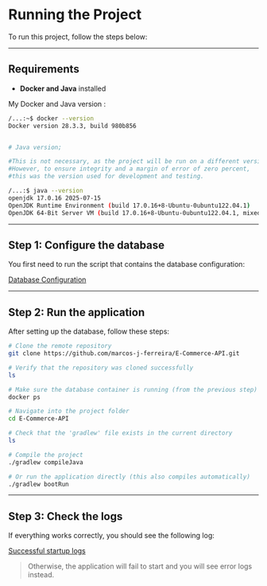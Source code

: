 # Running the Project

To run this project, follow the steps below:

---

## Requirements

* **Docker and Java** installed

My Docker and Java version :

```bash
/...:~$ docker --version
Docker version 28.3.3, build 980b856


# Java version;

#This is not necessary, as the project will be run on a different version of Java. 
#However, to ensure integrity and a margin of error of zero percent, 
#this was the version used for development and testing.

/...:$ java --version
openjdk 17.0.16 2025-07-15
OpenJDK Runtime Environment (build 17.0.16+8-Ubuntu-0ubuntu122.04.1)
OpenJDK 64-Bit Server VM (build 17.0.16+8-Ubuntu-0ubuntu122.04.1, mixed mode, sharing)

```

---

## Step 1: Configure the database

You first need to run the script that contains the database configuration:

[Database Configuration](./DatabaseConfiguration.md)

---

## Step 2: Run the application

After setting up the database, follow these steps:

```bash
# Clone the remote repository
git clone https://github.com/marcos-j-ferreira/E-Commerce-API.git

# Verify that the repository was cloned successfully
ls

# Make sure the database container is running (from the previous step)
docker ps

# Navigate into the project folder
cd E-Commerce-API

# Check that the 'gradlew' file exists in the current directory
ls

# Compile the project
./gradlew compileJava

# Or run the application directly (this also compiles automatically)
./gradlew bootRun
```

---

## Step 3: Check the logs

If everything works correctly, you should see the following log:

[Successful startup logs](../logs/logs.log)

> Otherwise, the application will fail to start and you will see error logs instead.
